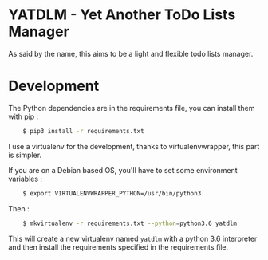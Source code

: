 # YATDLM - Yet Another ToDo Lists Manager

As said by the name, this aims to be a light and flexible todo lists manager.

# Development

The Python dependencies are in the requirements file, you can install them with pip :
```bash
    $ pip3 install -r requirements.txt
```

I use a virtualenv for the development, thanks to virtualenvwrapper, this part is simpler.

If you are on a Debian based OS, you'll have to set some environment variables :
```bash
    $ export VIRTUALENVWRAPPER_PYTHON=/usr/bin/python3
```

Then :
```bash
    $ mkvirtualenv -r requirements.txt --python=python3.6 yatdlm
```

This will create a new virtualenv named `yatdlm` with a python 3.6 interpreter and then install the requirements specified in the requirements file.